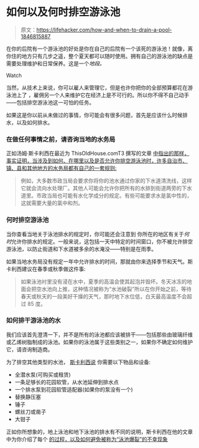 # 如何以及何时排空游泳池

> 原文：<https://lifehacker.com/how-and-when-to-drain-a-pool-1846815887>

在你的后院有一个游泳池的好处是你在自己的后院有一个该死的游泳池！就像，离你住的地方只有几步之遥，整个夏天都可以随时使用。拥有自己的游泳池的缺点是需要处理维护和日常保养。这是一个*地段。*

Watch

当然，从技术上来说，你可以雇人来管理它，但是也许你把你的全部预算都花在游泳池上了 ，雇佣另一个人来维护它在经济上是不可行的。所以你不得不自己动手——包括排空游泳池这一可怕的任务。

如果这是你以前从未做过的事情，你可能会有很多问题，首先是应该什么时候排水，以及如何排水。

### 在做任何事情之前，请咨询当地的水务局

正如汤姆·斯卡利西在最近为 ThisOldHouse.comT3 撰写的文章 [中指出的那样，事实证明，当涉及到如何、在哪里以及是否允许你排空游泳池时，许多自治市、镇、县和其他地方的水务局都有自己的一套规则:](https://www.thisoldhouse.com/pools/22394673/how-to-drain-a-pool)

> 例如，大多数市政当局会要求你将你的池水通过你家的下水道清洗线，这样它就会流向水处理厂。其他人可能会允许你把所有的水排到街道两旁的下水道里。市政当局也可能有水化学成分的规定。有些可能要求水是氯中性的，这就需要大量的氯中和剂。

### 何时排空游泳池

当你查看当地关于泳池排水的规定时，你可能还会注意到 你所在的地区有关于*何时*允许你排水的规定。一般来说，这包括一天中特定的时间窗口，你不被允许排空游泳池，以防止街道和下水道被多余的水淹没——特别是在雨季。

如果当地水务局没有规定一年中允许排水的时间，那就由你来选择季节和天气。斯卡利西建议在春季或秋季做这件事:

> 如果泳池衬里没有浸在水中，夏季的高温会使其起泡并毁坏。冬天冰冻的地面会把空水池向上推，这种情况被称为“水池破裂”所以在你开始之前，等待春天或秋天的一段美好干燥的天气，那时地下水位低，白天最高温度不会超过 85 度。

### 如何排干游泳池的水

我们应该首先澄清一下，并不是所有的泳池都应该被排干——包括那些由玻璃纤维或乙烯树脂制成的泳池。如果你的泳池属于这些类别之一，如果你不确定如何维护它，请咨询制造商。

为了排空其他类型的水池， [斯卡利西说](https://www.thisoldhouse.com/pools/22394673/how-to-drain-a-pool) 你需要以下物品和设备:

*   全潜水泵(可购买或租赁)
*   一条足够长的花园软管，从水池延伸到排水点
*   一个排水泵到花园软管适配器(如果你的泵没有一个)
*   替换静压塞
*   锤子
*   螺丝刀或凿子
*   大钳子

正如你所想象的，地上泳池和地下泳池的排水有不同的说明，斯卡利西在他的文章 中为你介绍了每个 [的过程，以及如何避免被称为“泳池爆裂”的不幸现象](https://www.thisoldhouse.com/pools/22394673/how-to-drain-a-pool)